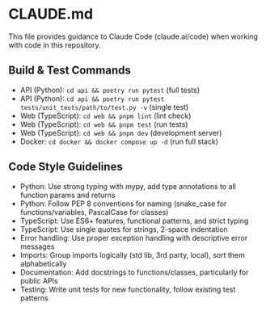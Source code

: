 # CLAUDE.md

This file provides guidance to Claude Code (claude.ai/code) when working with code in this repository.

## Build & Test Commands
- API (Python): `cd api && poetry run pytest` (full tests)
- API (Python): `cd api && poetry run pytest tests/unit_tests/path/to/test.py -v` (single test)
- Web (TypeScript): `cd web && pnpm lint` (lint check)
- Web (TypeScript): `cd web && pnpm test` (run tests)
- Web (TypeScript): `cd web && pnpm dev` (development server)
- Docker: `cd docker && docker compose up -d` (run full stack)

## Code Style Guidelines
- Python: Use strong typing with mypy, add type annotations to all function params and returns
- Python: Follow PEP 8 conventions for naming (snake_case for functions/variables, PascalCase for classes)
- TypeScript: Use ES6+ features, functional patterns, and strict typing
- TypeScript: Use single quotes for strings, 2-space indentation
- Error handling: Use proper exception handling with descriptive error messages
- Imports: Group imports logically (std lib, 3rd party, local), sort them alphabetically
- Documentation: Add docstrings to functions/classes, particularly for public APIs
- Testing: Write unit tests for new functionality, follow existing test patterns